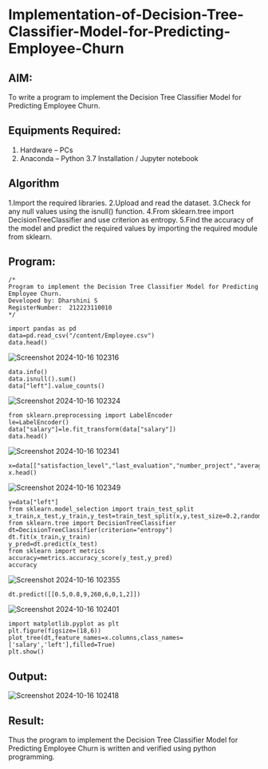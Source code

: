 # Implementation-of-Decision-Tree-Classifier-Model-for-Predicting-Employee-Churn

## AIM:
To write a program to implement the Decision Tree Classifier Model for Predicting Employee Churn.

## Equipments Required:
1. Hardware – PCs
2. Anaconda – Python 3.7 Installation / Jupyter notebook

## Algorithm
1.Import the required libraries.
2.Upload and read the dataset. 
3.Check for any null values using the isnull() function. 
4.From sklearn.tree import DecisionTreeClassifier and use criterion as entropy. 
5.Find the accuracy of the model and predict the required values by importing the required module from sklearn. 
## Program:
```
/*
Program to implement the Decision Tree Classifier Model for Predicting Employee Churn.
Developed by: Dharshini S 
RegisterNumber:  212223110010
*/
```
```
import pandas as pd
data=pd.read_csv("/content/Employee.csv")
data.head()
```
![Screenshot 2024-10-16 102316](https://github.com/user-attachments/assets/a749d643-17d5-4cb9-935d-0722399ddec3)

```
data.info()
data.isnull().sum()
data["left"].value_counts()
```
![Screenshot 2024-10-16 102324](https://github.com/user-attachments/assets/0b64cf51-9389-4397-acc8-97a7b5741d22)

```
from sklearn.preprocessing import LabelEncoder
le=LabelEncoder()
data["salary"]=le.fit_transform(data["salary"])
data.head()
```
![Screenshot 2024-10-16 102341](https://github.com/user-attachments/assets/ebbb7281-0a5d-43e9-9928-3c81471dcf0f)

```
x=data[["satisfaction_level","last_evaluation","number_project","average_montly_hours","time_spend_company","Work_accident","promotion_last_5years","salary"]]
x.head()
```
![Screenshot 2024-10-16 102349](https://github.com/user-attachments/assets/1280d39e-6520-4c4e-bcb5-05441a9fc205)

```
y=data["left"]
from sklearn.model_selection import train_test_split
x_train,x_test,y_train,y_test=train_test_split(x,y,test_size=0.2,random_state=100)
from sklearn.tree import DecisionTreeClassifier
dt=DecisionTreeClassifier(criterion="entropy")
dt.fit(x_train,y_train)
y_pred=dt.predict(x_test)
from sklearn import metrics
accuracy=metrics.accuracy_score(y_test,y_pred)
accuracy
```
![Screenshot 2024-10-16 102355](https://github.com/user-attachments/assets/83624ed5-2041-4680-a5ea-9da77494f315)

```
dt.predict([[0.5,0.8,9,260,6,0,1,2]])
```
![Screenshot 2024-10-16 102401](https://github.com/user-attachments/assets/88c01c0d-1dd2-490d-a336-14e8b5bf89bb)

```
import matplotlib.pyplot as plt
plt.figure(figsize=(18,6))
plot_tree(dt,feature_names=x.columns,class_names=['salary','left'],filled=True)
plt.show()
```

## Output:
![Screenshot 2024-10-16 102418](https://github.com/user-attachments/assets/b98934ea-8d4d-48a0-b686-11f24494f78a)



## Result:
Thus the program to implement the  Decision Tree Classifier Model for Predicting Employee Churn is written and verified using python programming.
